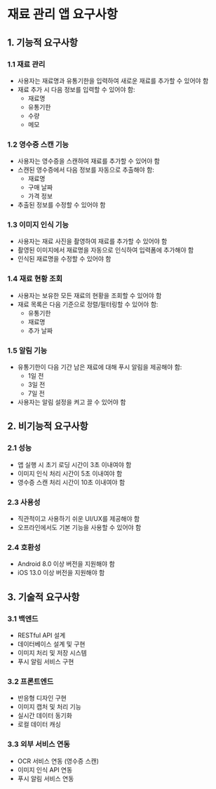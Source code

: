 # 재료 관리 앱 요구사항

## 1. 기능적 요구사항

### 1.1 재료 관리
- 사용자는 재료명과 유통기한을 입력하여 새로운 재료를 추가할 수 있어야 함
- 재료 추가 시 다음 정보를 입력할 수 있어야 함:
  - 재료명
  - 유통기한
  - 수량
  - 메모

### 1.2 영수증 스캔 기능
- 사용자는 영수증을 스캔하여 재료를 추가할 수 있어야 함
- 스캔된 영수증에서 다음 정보를 자동으로 추출해야 함:
  - 재료명
  - 구매 날짜
  - 가격 정보
- 추출된 정보를 수정할 수 있어야 함

### 1.3 이미지 인식 기능
- 사용자는 재료 사진을 촬영하여 재료를 추가할 수 있어야 함
- 촬영된 이미지에서 재료명을 자동으로 인식하여 입력폼에 추가해야 함
- 인식된 재료명을 수정할 수 있어야 함

### 1.4 재료 현황 조회
- 사용자는 보유한 모든 재료의 현황을 조회할 수 있어야 함
- 재료 목록은 다음 기준으로 정렬/필터링할 수 있어야 함:
  - 유통기한
  - 재료명
  - 추가 날짜

### 1.5 알림 기능
- 유통기한이 다음 기간 남은 재료에 대해 푸시 알림을 제공해야 함:
  - 1일 전
  - 3일 전
  - 7일 전
- 사용자는 알림 설정을 켜고 끌 수 있어야 함

## 2. 비기능적 요구사항

### 2.1 성능
- 앱 실행 시 초기 로딩 시간이 3초 이내여야 함
- 이미지 인식 처리 시간이 5초 이내여야 함
- 영수증 스캔 처리 시간이 10초 이내여야 함

### 2.3 사용성
- 직관적이고 사용하기 쉬운 UI/UX를 제공해야 함
- 오프라인에서도 기본 기능을 사용할 수 있어야 함

### 2.4 호환성
- Android 8.0 이상 버전을 지원해야 함
- iOS 13.0 이상 버전을 지원해야 함

## 3. 기술적 요구사항

### 3.1 백엔드
- RESTful API 설계
- 데이터베이스 설계 및 구현
- 이미지 처리 및 저장 시스템
- 푸시 알림 서비스 구현

### 3.2 프론트엔드
- 반응형 디자인 구현
- 이미지 캡처 및 처리 기능
- 실시간 데이터 동기화
- 로컬 데이터 캐싱

### 3.3 외부 서비스 연동
- OCR 서비스 연동 (영수증 스캔)
- 이미지 인식 API 연동
- 푸시 알림 서비스 연동 